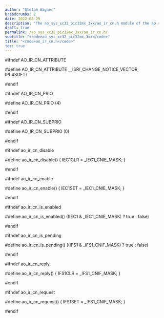```yaml
---
author: "Stefan Wagner"
breadcrumbs: 2
date: 2022-08-29
description: "The ao_sys_xc32_pic32mx_3xx/ao_ir_cn.h module of the ao real-time operating system."
draft: true
permalink: /ao_sys_xc32_pic32mx_3xx/ao_ir_cn.h/ 
subtitle: "<code>ao_sys_xc32_pic32mx_3xx</code>"
title: "<code>ao_ir_cn.h</code>"
toc: true
---
```


#ifndef AO_IR_CN_ATTRIBUTE

#define AO_IR_CN_ATTRIBUTE      __ISR(_CHANGE_NOTICE_VECTOR, IPL4SOFT)

#endif

#ifndef AO_IR_CN_PRIO

#define AO_IR_CN_PRIO           (4)

#endif

#ifndef AO_IR_CN_SUBPRIO

#define AO_IR_CN_SUBPRIO        (0)

#endif

#ifndef ao_ir_cn_disable

#define ao_ir_cn_disable()      { IEC1CLR = _IEC1_CNIE_MASK; }

#endif

#ifndef ao_ir_cn_enable

#define ao_ir_cn_enable()       { IEC1SET = _IEC1_CNIE_MASK; }

#endif

#ifndef ao_ir_cn_is_enabled

#define ao_ir_cn_is_enabled()   ((IEC1 & _IEC1_CNIE_MASK) ? true : false)

#endif

#ifndef ao_ir_cn_is_pending

#define ao_ir_cn_is_pending()   ((IFS1 & _IFS1_CNIF_MASK) ? true : false)

#endif

#ifndef ao_ir_cn_reply

#define ao_ir_cn_reply()        { IFS1CLR = _IFS1_CNIF_MASK; }

#endif

#ifndef ao_ir_cn_request

#define ao_ir_cn_request()      { IFS1SET = _IFS1_CNIF_MASK; }

#endif

